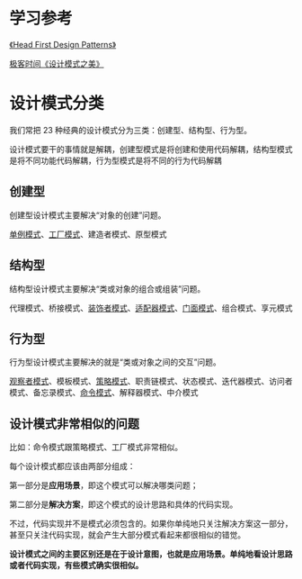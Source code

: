# 学习参考

[《Head First Design Patterns》](https://learning.oreilly.com/library/view/head-first-design/0596007124/)

[极客时间《设计模式之美》](https://time.geekbang.org/column/intro/250)



# 设计模式分类

我们常把 23 种经典的设计模式分为三类：创建型、结构型、行为型。

设计模式要干的事情就是解耦，创建型模式是将创建和使用代码解耦，结构型模式是将不同功能代码解耦，行为型模式是将不同的行为代码解耦

## 创建型

创建型设计模式主要解决“对象的创建”问题。

[单例模式](https://github.com/neilz753/DesignPatterns/blob/master/src/main/java/singleton/单例模式.md)、[工厂模式](https://github.com/neilz753/DesignPatterns/blob/master/src/main/java/factory/工厂模式.md)、建造者模式、原型模式

## 结构型

结构型设计模式主要解决“类或对象的组合或组装”问题。

代理模式、桥接模式、[装饰者模式](https://github.com/neilz753/DesignPatterns/blob/master/src/main/java/decorator/装饰者模式.md)、[适配器模式](https://github.com/neilz753/DesignPatterns/blob/master/src/main/java/adapterandfacade/适配器和外观模式.md)、[门面模式](https://github.com/neilz753/DesignPatterns/blob/master/src/main/java/adapterandfacade/适配器和外观模式.md)、组合模式、享元模式

## 行为型

行为型设计模式主要解决的就是“类或对象之间的交互”问题。

[观察者模式](https://github.com/neilz753/DesignPatterns/blob/master/src/main/java/observer/观察者模式.md)、模板模式、[策略模式](https://github.com/neilz753/DesignPatterns/blob/master/src/main/java/strategy/1.设计模式入门-策略模式.md)、职责链模式、状态模式、迭代器模式、访问者模式、备忘录模式、[命令模式](https://github.com/neilz753/DesignPatterns/blob/master/src/main/java/command/命令模式.md)、解释器模式、中介模式



## 设计模式非常相似的问题

比如：命令模式跟策略模式、工厂模式非常相似。

每个设计模式都应该由两部分组成：

第一部分是**应用场景**，即这个模式可以解决哪类问题；

第二部分是**解决方案**，即这个模式的设计思路和具体的代码实现。

不过，代码实现并不是模式必须包含的。如果你单纯地只关注解决方案这一部分，甚至只关注代码实现，就会产生大部分模式看起来都很相似的错觉。

**设计模式之间的主要区别还是在于设计意图，也就是应用场景。单纯地看设计思路或者代码实现，有些模式确实很相似。**